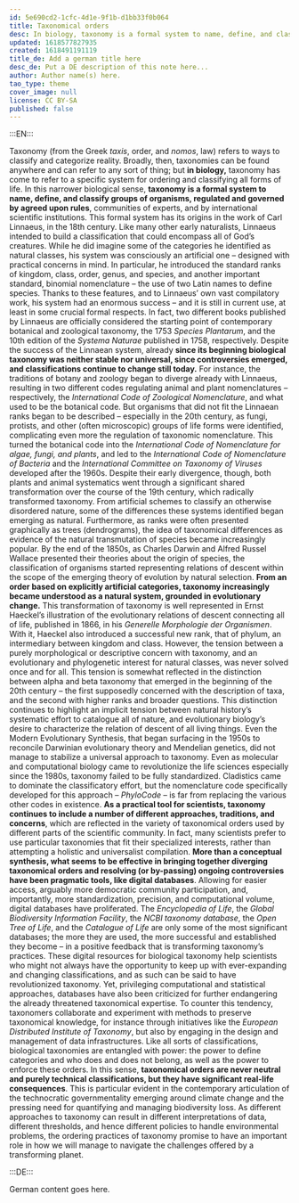 ```yaml
---
id: 5e690cd2-1cfc-4d1e-9f1b-d1bb33f0b064
title: Taxonomical orders
desc: In biology, taxonomy is a formal system to name, define, and classify organisms, regulated and governed by agreed upon rules
updated: 1618577827935
created: 1618491191119
title_de: Add a german title here
desc_de: Put a DE description of this note here...
author: Author name(s) here.
tao_type: theme
cover_image: null
license: CC BY-SA
published: false
---
```


:::EN:::

Taxonomy (from the Greek _taxis_, order, and _nomos_, law) refers to ways to classify and categorize reality. Broadly, then, taxonomies can be found anywhere and can refer to any sort of thing; but **in biology,** taxonomy has come to refer to a specific system for ordering and classifying all forms of life. In this narrower biological sense, **taxonomy is a formal system to name, define, and classify groups of organisms, regulated and governed by agreed upon rules**, communities of experts, and by international scientific institutions.
This formal system has its origins in the work of Carl Linnaeus, in the 18th century. Like many other early naturalists, Linnaeus intended to build a classification that could encompass all of God’s creatures. While he did imagine some of the categories he identified as natural classes, his system was consciously an artificial one – designed with practical concerns in mind. In particular, he introduced the standard ranks of kingdom, class, order, genus, and species, and another important standard, binomial nomenclature – the use of two Latin names to define species. Thanks to these features, and to Linnaeus’ own vast compilatory work, his system had an enormous success – and it is still in current use, at least in some crucial formal respects. In fact, two different books published by Linnaeus are officially considered the starting point of contemporary botanical and zoological taxonomy, the 1753 _Species Plantarum_, and the 10th edition of the _Systema Naturae_ published in 1758, respectively.
Despite the success of the Linnaean system, already **since its beginning biological taxonomy was neither stable nor universal, since controversies emerged, and classifications continue to change still today.** For instance, the traditions of botany and zoology began to diverge already with Linnaeus, resulting in two different codes regulating animal and plant nomenclatures – respectively, the _International Code of Zoological Nomenclature_, and what used to be the botanical code. But organisms that did not fit the Linnaean ranks began to be described – especially in the 20th century, as fungi, protists, and other (often microscopic) groups of life forms were identified, complicating even more the regulation of taxonomic nomenclature. This turned the botanical code into the _International Code of Nomenclature for algae, fungi, and plants_, and led to the _International Code of Nomenclature of Bacteria_ and the _International Committee on Taxonomy of Viruses_ developed after the 1960s.
Despite their early divergence, though, both plants and animal systematics went through a significant shared transformation over the course of the 19th century, which radically transformed taxonomy. From artificial schemes to classify an otherwise disordered nature, some of the differences these systems identified began emerging as natural. Furthermore, as ranks were often presented graphically as trees (dendrograms), the idea of taxonomical differences as evidence of the natural transmutation of species became increasingly popular. By the end of the 1850s, as Charles Darwin and Alfred Russel Wallace presented their theories about the origin of species, the classification of organisms started representing relations of descent within the scope of the emerging theory of evolution by natural selection. **From an order based on explicitly artificial categories, taxonomy increasingly became understood as a natural system, grounded in evolutionary change.**
This transformation of taxonomy is well represented in Ernst Haeckel’s illustration of the evolutionary relations of descent connecting all of life, published in 1866, in his _Generelle Morphologie der Organismen_. With it, Haeckel also introduced a successful new rank, that of phylum, an intermediary between kingdom and class. However, the tension between a purely morphological or descriptive concern with taxonomy, and an evolutionary and phylogenetic interest for natural classes, was never solved once and for all. This tension is somewhat reflected in the distinction between alpha and beta taxonomy that emerged in the beginning of the 20th century – the first supposedly concerned with the description of taxa, and the second with higher ranks and broader questions. This distinction continues to highlight an implicit tension between natural history’s systematic effort to catalogue all of nature, and evolutionary biology’s desire to characterize the relation of descent of all living things. Even the Modern Evolutionary Synthesis, that began surfacing in the 1950s to reconcile Darwinian evolutionary theory and Mendelian genetics, did not manage to stabilize a universal approach to taxonomy.
Even as molecular and computational biology came to revolutionize the life sciences especially since the 1980s, taxonomy failed to be fully standardized. Cladistics came to dominate the classificatory effort, but the nomenclature code specifically developed for this approach – _PhyloCode_ – is far from replacing the various other codes in existence. **As a practical tool for scientists, taxonomy continues to include a number of different approaches, traditions, and concerns**, which are reflected in the variety of taxonomical orders used by different parts of the scientific community. In fact, many scientists prefer to use particular taxonomies that fit their specialized interests, rather than attempting a holistic and universalist compilation. **More than a conceptual synthesis, what seems to be effective in bringing together diverging taxonomical orders and resolving (or by-passing) ongoing controversies have been pragmatic tools, like digital databases**. Allowing for easier access, arguably more democratic community participation, and, importantly, more standardization, precision, and computational volume, digital databases have proliferated. The _Encyclopedia of Life_, the _Global Biodiversity Information Facility_, the _NCBI taxonomy database_, the _Open Tree of Life_, and the _Catalogue of Life_ are only some of the most significant databases; the more they are used, the more successful and established they become – in a positive feedback that is transforming taxonomy’s practices. These digital resources for biological taxonomy help scientists who might not always have the opportunity to keep up with ever-expanding and changing classifications, and as such can be said to have revolutionized taxonomy. Yet, privileging computational and statistical approaches, databases have also been criticized for further endangering the already threatened taxonomical expertise. To counter this tendency, taxonomers collaborate and experiment with methods to preserve taxonomical knowledge, for instance through initiatives like the _European Distributed Institute of Taxonomy_, but also by engaging in the design and management of data infrastructures. 
Like all sorts of classifications, biological taxonomies are entangled with power: the power to define categories and who does and does not belong, as well as the power to enforce these orders. In this sense, **taxonomical orders are never neutral and purely technical classifications, but they have significant real-life consequences**. This is particular evident in the contemporary articulation of the technocratic governmentality emerging around climate change and the pressing need for quantifying and managing biodiversity loss. As different approaches to taxonomy can result in different interpretations of data, different thresholds, and hence different policies to handle environmental problems, the ordering practices of taxonomy promise to have an important role in how we will manage to navigate the challenges offered by a transforming planet.


:::DE:::

German content goes here.
